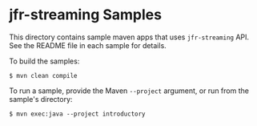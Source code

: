 # jfr-streaming Samples

This directory contains sample maven apps that uses `jfr-streaming` API. 
See the README file in each sample for details.


To build the samples:
```shell
$ mvn clean compile
```
To run a sample, provide the Maven `--project` argument, or run from the sample's directory:
```shell
$ mvn exec:java --project introductory
```

